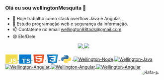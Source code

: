 ### Olá eu sou wellingtonMesquita 👋

- 🔭 Hoje trabalho como stack overflow Java e Angular.
- 🌱 Estudo programação web e segurança da informação.
- 📫 Contateme no email wellington88tads@gmail.com
- 😄 Ele/Dele

<div align="center">
  <a href="https://github.com/wellingtonMesquita">
  <img height="180em" src="https://github-readme-stats.vercel.app/api?username=wellingtonMesquita&show_icons=true&theme=dracula&include_all_commits=true&count_private=true"/>
  <img height="180em" src="https://github-readme-stats.vercel.app/api/top-langs/?username=wellingtonMesquita&layout=compact&langs_count=7&theme=dark"/>
</div>
<div style="display: inline_block"><br>
  <img align="center" alt="Wellington-Js" height="30" width="40" src="https://raw.githubusercontent.com/devicons/devicon/master/icons/javascript/javascript-plain.svg">
  <img align="center" alt="Wellington-Ts" height="30" width="40" src="https://raw.githubusercontent.com/devicons/devicon/master/icons/typescript/typescript-plain.svg">
  <img align="center" alt="Wellington-HTML" height="30" width="40" src="https://raw.githubusercontent.com/devicons/devicon/master/icons/html5/html5-original.svg">
  <img align="center" alt="Wellington-CSS" height="30" width="40" src="https://raw.githubusercontent.com/devicons/devicon/master/icons/css3/css3-original.svg">
  <img align="center" alt="Wellington-Python" height="30" width="40" src="https://raw.githubusercontent.com/devicons/devicon/master/icons/python/python-original.svg">
  <img align="center" alt="Wellington-Node" height="30" width="40" src="https://img.shields.io/badge/Node.js-43853D?style=for-the-badge&logo=node.js&logoColor=white">
  <img align="center" alt="Wellington-Java" height="30" width="40" src="https://img.shields.io/badge/Java-ED8B00?style=for-the-badge&logo=java&logoColor=white">
  <img align="center" alt="Wellington-Angular" height="30" width="40" src="https://img.shields.io/badge/Angular-DD0031?style=for-the-badge&logo=angular&logoColor=white">
  <img align="center" alt="Wellington-Angular" height="30" width="40" src="https://img.shields.io/badge/Laravel-FF2D20?style=for-the-badge&logo=laravel&logoColor=white">
  <img align="center" alt="Wellington-Angular" height="30" width="40" src="https://img.shields.io/badge/Spring-6DB33F?style=for-the-badge&logo=spring&logoColor=white">
  
  <img align="right" alt="Rafa-pic" height="150" style="border-radius:50px;" src="https://media.discordapp.net/attachments/639956127056134178/890373478988013628/Publicacoes_Instagram_1_1.png?width=676&height=676">
</div>

